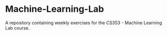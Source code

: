 # Machine-Learning-Lab

A repository containing weekly exercises for the CS353 - Machine Learning Lab course.
